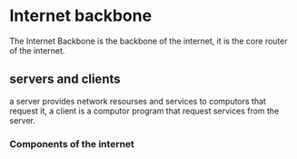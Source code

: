 <!DOCTYPE html>
<html>
<head>
<title>Client side scripting</title>
</head>
<body>

<h1>Internet backbone</h1>
<p>The Internet Backbone is the backbone of the internet, it is the core router of the internet.</p>

<h2>servers and clients</h2>
<p>a server provides network resourses and services to computors that request it, a client is a computor program that request services from the server.</p>

<h3>Components of the internet</h3>
<p></p>

</body>
</html>
